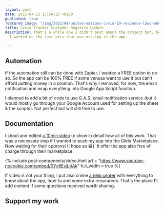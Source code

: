 ```yaml
---
layout: post
date: 2021-04-11 13:54:25 +0200
published: true
featured_image: "/img/2021/04/united-nations-covid-19-response-lbwchw6kayi-unsplash.jpg"
title: Covid Tracker Customer Registry Update
description: That's a while now I didn't post about the project but, behind the scene,
  I worked on the last bits that was missing in the app.

---
```

## Automation

If the automation still can be done with Zapier, I wanted a FREE option to do so. So the app can be 100% FREE if some venues want to use it but can't afford putting money in a solution. That's why I removed, for now, the email notification and wrap everything into Google App Script function.

I planned to add a bit of code to use G.A.S. email notification service (but it would mostly go through your Google Account used for setting up the sheet & the scripts). Not perfect but will still free to use.

## Documentation

I shoot and edited [a 10min video](https://www.youtube.com/watch?v=0Yx8EsiL4Ak) to show in detail how all of this work. That was a necessary step if I wanted to push my app into the Glide Marketplace. Now waiting for their approval (I hope so 😁). It offer the app also free of charge through their marketplace.

{% include post-components/video.html
url = "https://www.youtube-nocookie.com/embed/0Yx8EsiL4Ak"
full_width = true
%}

If video is not your thing, I put also online [a help center]() with everything to know about the app, how-to and some extra ressources. That's the place I'll add content if some questions received worth sharing.

## Support my work